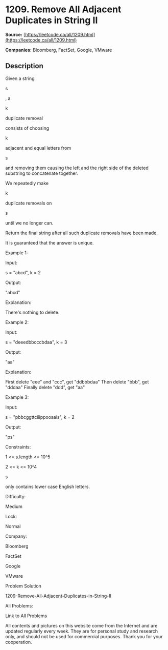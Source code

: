 # 1209. Remove All Adjacent Duplicates in String II

**Source:** [https://leetcode.ca/all/1209.html](https://leetcode.ca/all/1209.html)

**Companies:** Bloomberg, FactSet, Google, VMware

## Description

Given a string

s

, a

k

duplicate removal

consists
        of choosing

k

adjacent and equal letters from

s

and
        removing them causing the left and the right side of the deleted substring to
        concatenate together.

We repeatedly make

k

duplicate removals on

s

until we no longer
        can.

Return the final string after all such duplicate removals have been made.

It is guaranteed that the answer is unique.

Example 1:

Input:

s = "abcd", k = 2

Output:

"abcd"

Explanation:

There's nothing to delete.

Example 2:

Input:

s = "deeedbbcccbdaa", k = 3

Output:

"aa"

Explanation:

First delete "eee" and "ccc", get "ddbbbdaa"
Then delete "bbb", get "dddaa"
Finally delete "ddd", get "aa"

Example 3:

Input:

s = "pbbcggttciiippooaais", k = 2

Output:

"ps"

Constraints:

1 <= s.length <= 10^5

2 <= k <= 10^4

s

only contains lower case English letters.

Difficulty:

Medium

Lock:

Normal

Company:

Bloomberg

FactSet

Google

VMware

Problem Solution

1209-Remove-All-Adjacent-Duplicates-in-String-II

All Problems:

Link to All Problems

All contents and pictures on this website come from the Internet and are updated regularly every week. They are for personal study and research only, and should not be used for commercial purposes. Thank you for your cooperation.

